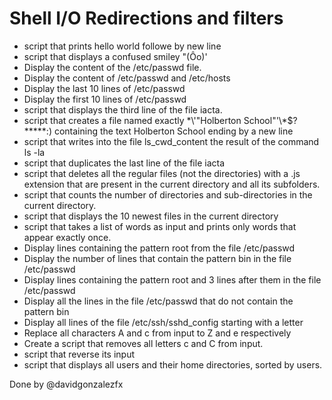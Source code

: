 # Shell I/O Redirections and filters

- script that prints hello world followe by new line
- script that displays a confused smiley "(Ôo)'
- Display the content of the /etc/passwd file.
- Display the content of /etc/passwd and /etc/hosts
- Display the last 10 lines of /etc/passwd
- Display the first 10 lines of /etc/passwd
- script that displays the third line of the file iacta.
- script that creates a file named exactly \*\\'"Holberton School"\'\\*$\?\*\*\*\*\*:) containing the text Holberton School ending by a new line
- script that writes into the file ls_cwd_content the result of the command ls -la
- script that duplicates the last line of the file iacta
- script that deletes all the regular files (not the directories) with a .js extension that are present in the current directory and all its subfolders.
- script that counts the number of directories and sub-directories in the current directory.
- script that displays the 10 newest files in the current directory
- script that takes a list of words as input and prints only words that appear exactly once.
- Display lines containing the pattern root from the file /etc/passwd
- Display the number of lines that contain the pattern bin in the file /etc/passwd
- Display lines containing the pattern root and 3 lines after them in the file /etc/passwd
- Display all the lines in the file /etc/passwd that do not contain the pattern bin
- Display all lines of the file /etc/ssh/sshd_config starting with a letter
- Replace all characters A and c from input to Z and e respectively
- Create a script that removes all letters c and C from input.
- script that reverse its input
- script that displays all users and their home directories, sorted by users.

Done by @davidgonzalezfx
